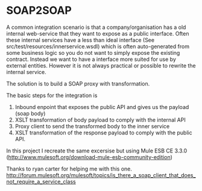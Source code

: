 SOAP2SOAP
=========

A common integration scenario is that a company/organisation has a old internal web-service that they want to expose as a public interface.
Often these internal services have a less than ideal interface (See src/test/resources/innerservice.wsdl) which is often auto-generated from some business logic so you do not want to simply expose the existing contract. Instead we want to have a interface more suited for use by external entities. However it is not always practical or possible to rewrite the internal service.

The solution is to build a SOAP proxy with transformation.

The basic steps for the integration is
 1. Inbound enpoint that exposes the public API and gives us the payload (soap body)
 2. XSLT transformation of body payload to comply with the internal API
 3. Proxy client to send the transformed body to the inner service
 4. XSLT transformation of the response payload to comply with the public API.

In this project I recreate the same excersise but using Mule ESB CE 3.3.0 
(http://www.mulesoft.org/download-mule-esb-community-edition)

Thanks to ryan carter for helping me with this one.
http://forum.mulesoft.org/mulesoft/topics/is_there_a_soap_client_that_does_not_require_a_service_class

